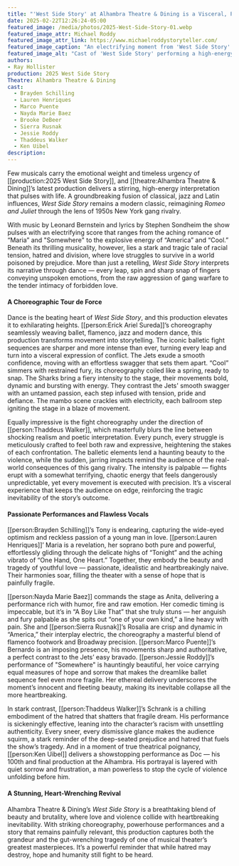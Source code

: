 ```yaml
---
title: "'West Side Story' at Alhambra Theatre & Dining is a Visceral, Passionate Revival of a Timeless Tragedy"
date: 2025-02-22T12:26:24-05:00
featured_image: /media/photos/2025-West-Side-Story-01.webp
featured_image_attr: Michael Roddy
featured_image_attr_link: https://www.michaelroddystoryteller.com/
featured_image_caption: "An electrifying moment from 'West Side Story' at Alhambra Theatre & Dining, where the cast takes flight in a stunning display of choreography and exuberance, bringing the timeless musical to life."
featured_image_alt: "Cast of 'West Side Story' performing a high-energy dance number at Alhambra Theatre & Dining, with dancers captured in mid-air showing vibrant expressions and dynamic movements."
authors: 
- Ray Hollister
production: 2025 West Side Story
Theatre: Alhambra Theatre & Dining
cast: 
  - Brayden Schilling
  - Lauren Henriques
  - Marco Puente
  - Nayda Marie Baez
  - Brooke DeBeer
  - Sierra Rusnak
  - Jessie Roddy
  - Thaddeus Walker
  - Ken Uibel
description:
---
```

Few musicals carry the emotional weight and timeless urgency of [[production:2025 West Side Story]], and [[theatre:Alhambra Theatre & Dining]]’s latest production delivers a stirring, high-energy interpretation that pulses with life. A groundbreaking fusion of classical, jazz and Latin influences, *West Side Story* remains a modern classic, reimagining *Romeo and Juliet* through the lens of 1950s New York gang rivalry. 
<!--more-->
With music by Leonard Bernstein and lyrics by Stephen Sondheim the show pulses with an electrifying score that ranges from the aching romance of “Maria” and "Somewhere" to the explosive energy of “America” and “Cool.” Beneath its thrilling musicality, however, lies a stark and tragic tale of racial tension, hatred and division, where love struggles to survive in a world poisoned by prejudice. More than just a retelling, *West Side Story* interprets its narrative through dance — every leap, spin and sharp snap of fingers conveying unspoken emotions, from the raw aggression of gang warfare to the tender intimacy of forbidden love.

#### A Choreographic Tour de Force

Dance is the beating heart of *West Side Story*, and this production elevates it to exhilarating heights. [[person:Erick Ariel Sureda]]’s choreography seamlessly weaving ballet, flamenco, jazz and modern dance, this production transforms movement into storytelling. The iconic balletic fight sequences are sharper and more intense than ever, turning every leap and turn into a visceral expression of conflict. The Jets exude a smooth confidence, moving with an effortless swagger that sets them apart. “Cool” simmers with restrained fury, its choreography coiled like a spring, ready to snap. The Sharks bring a fiery intensity to the stage, their movements bold, dynamic and bursting with energy. They contrast the Jets' smooth swagger with an untamed passion, each step infused with tension, pride and defiance. The mambo scene crackles with electricity, each ballroom step igniting the stage in a blaze of movement. 

Equally impressive is the fight choreography under the direction of [[person:Thaddeus Walker]], which masterfully blurs the line between shocking realism and poetic interpretation. Every punch, every struggle is meticulously crafted to feel both raw and expressive, heightening the stakes of each confrontation. The balletic elements lend a haunting beauty to the violence, while the sudden, jarring impacts remind the audience of the real-world consequences of this gang rivalry. The intensity is palpable — fights erupt with a somewhat terrifying, chaotic energy that feels dangerously unpredictable, yet every movement is executed with precision. It’s a visceral experience that keeps the audience on edge, reinforcing the tragic inevitability of the story’s outcome.

#### Passionate Performances and Flawless Vocals

[[person:Brayden Schilling]]’s Tony is endearing, capturing the wide-eyed optimism and reckless passion of a young man in love. [[person:Lauren Henriques]]’ Maria is a revelation, her soprano both pure and powerful, effortlessly gliding through the delicate highs of “Tonight” and the aching vibrato of “One Hand, One Heart.” Together, they embody the beauty and tragedy of youthful love — passionate, idealistic and heartbreakingly naive. Their harmonies soar, filling the theater with a sense of hope that is painfully fragile.

[[person:Nayda Marie Baez]] commands the stage as Anita, delivering a performance rich with humor, fire and raw emotion. Her comedic timing is impeccable, but it’s in “A Boy Like That” that she truly stuns — her anguish and fury palpable as she spits out “one of your own kind,” a line heavy with pain. She and [[person:Sierra Rusnak]]’s Rosalia are crisp and dynamic in “America,” their interplay electric, the choreography a masterful blend of flamenco footwork and Broadway precision. [[person:Marco Puente]]’s Bernardo is an imposing presence, his movements sharp and authoritative, a perfect contrast to the Jets’ easy bravado. [[person:Jessie Roddy]]’s performance of "Somewhere" is hauntingly beautiful, her voice carrying equal measures of hope and sorrow that makes the dreamlike ballet sequence feel even more fragile. Her ethereal delivery underscores the moment’s innocent and fleeting beauty, making its inevitable collapse all the more heartbreaking.

In stark contrast, [[person:Thaddeus Walker]]’s Schrank is a chilling embodiment of the hatred that shatters that fragile dream. His performance is sickeningly effective, leaning into the character’s racism with unsettling authenticity. Every sneer, every dismissive glance makes the audience squirm, a stark reminder of the deep-seated prejudice and hatred that fuels the show’s tragedy. And in a moment of true theatrical poignancy, [[person:Ken Uibel]] delivers a showstopping performance as Doc — his 100th and final production at the Alhambra. His portrayal is layered with quiet sorrow and frustration, a man powerless to stop the cycle of violence unfolding before him.

#### A Stunning, Heart-Wrenching Revival

Alhambra Theatre & Dining’s *West Side Story* is a breathtaking blend of beauty and brutality, where love and violence collide with heartbreaking inevitability. With striking choreography, powerhouse performances and a story that remains painfully relevant, this production captures both the grandeur and the gut-wrenching tragedy of one of musical theater’s greatest masterpieces. It’s a powerful reminder that while hatred may destroy, hope and humanity still fight to be heard.